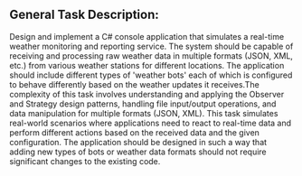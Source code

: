 ## **General Task Description:**

Design and implement a C# console application that simulates a real-time weather monitoring and reporting service. The system should be capable of receiving and processing raw weather data in multiple formats (JSON, XML, etc.) from various weather stations for different locations. The application should include different types of 'weather bots' each of which is configured to behave differently based on the weather updates it receives.The complexity of this task involves understanding and applying the Observer and Strategy design patterns, handling file input/output operations, and data manipulation for multiple formats (JSON, XML). This task simulates real-world scenarios where applications need to react to real-time data and perform different actions based on the received data and the given configuration. The application should be designed in such a way that adding new types of bots or weather data formats should not require significant changes to the existing code.
